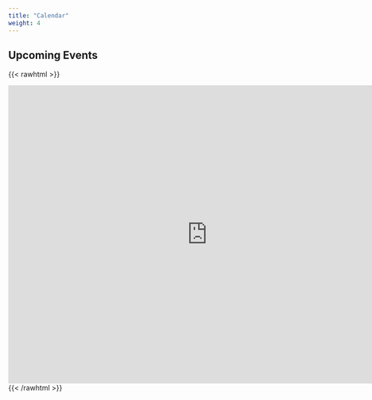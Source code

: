 ```yaml
---
title: "Calendar"
weight: 4
---
```


## Upcoming Events

{{< rawhtml >}}
<div>
<iframe src="https://calendar.google.com/calendar/embed?src=kennedyrobotics.com_0i0d0g1mhu00aqne7ftpneiatc%40group.calendar.google.com&ctz=America%2FChicago" style="border: 0" width="800" height="600" frameborder="0" scrolling="no"></iframe>
</div>
{{< /rawhtml >}}

